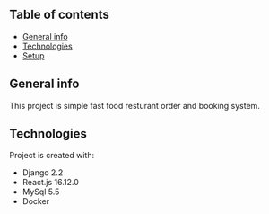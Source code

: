 ## Table of contents
* [General info](#general-info)
* [Technologies](#technologies)
* [Setup](#setup)

## General info
This project is simple fast food resturant order and booking system.
	
## Technologies
Project is created with:
* Django 2.2
* React.js 16.12.0
* MySql 5.5	
* Docker
